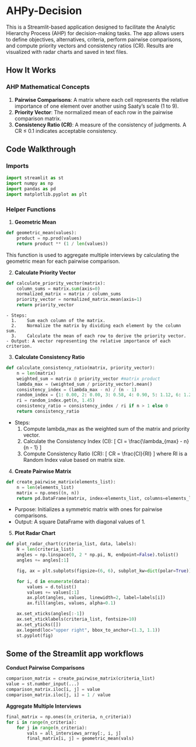# AHPy-Decision

This is a Streamlit-based application designed to facilitate the Analytic Hierarchy Process (AHP) for decision-making tasks. The app allows users to define objectives, alternatives, criteria, perform pairwise comparisons, and compute priority vectors and consistency ratios (CR). Results are visualized with radar charts and saved in text files.

## How It Works

### AHP Mathematical Concepts
1. **Pairwise Comparisons**: A matrix where each cell represents the relative importance of one element over another using Saaty’s scale (1 to 9).
2. **Priority Vector**: The normalized mean of each row in the pairwise comparison matrix.
3. **Consistency Ratio (CR)**: A measure of the consistency of judgments. A CR ≤ 0.1 indicates acceptable consistency.

## Code Walkthrough

### Imports 
```python
import streamlit as st
import numpy as np
import pandas as pd
import matplotlib.pyplot as plt
```

### Helper Functions 
1. **Geometric Mean**
```python
def geometric_mean(values):
    product = np.prod(values)
    return product ** (1 / len(values))
```
This function is used to aggregate multiple interviews by calculating the geometric mean for each pairwise comparison.

2. **Calculate Priority Vector**
```python
def calculate_priority_vector(matrix):
    column_sums = matrix.sum(axis=0)
    normalized_matrix = matrix / column_sums
    priority_vector = normalized_matrix.mean(axis=1)
    return priority_vector
```
	- Steps:
	  1.	Sum each column of the matrix.
	  2.	Normalize the matrix by dividing each element by the column sum.
	  3.	Calculate the mean of each row to derive the priority vector.
	- Output: A vector representing the relative importance of each criterion.

 3. **Calculate Consistency Ratio**
```python
def calculate_consistency_ratio(matrix, priority_vector):
    n = len(matrix)
    weighted_sum = matrix @ priority_vector #matrix product
    lambda_max = (weighted_sum / priority_vector).mean()
    consistency_index = (lambda_max - n) / (n - 1)
    random_index = {1: 0.00, 2: 0.00, 3: 0.58, 4: 0.90, 5: 1.12, 6: 1.24, 7: 1.32, 8: 1.41, 9: 1.45}
    ri = random_index.get(n, 1.45)
    consistency_ratio = consistency_index / ri if n > 1 else 0
    return consistency_ratio
```
- Steps:
	1.	Compute lambda_max as the weighted sum of the matrix and priority vector.
	2.	Calculate the Consistency Index (CI):
[
CI = \frac{\lambda_{max} - n}{n - 1}
]
	3.	Compute Consistency Ratio (CR):
[
CR = \frac{CI}{RI}
]
where RI is a Random Index value based on matrix size.

4. **Create Pairwise Matrix**
```python
def create_pairwise_matrix(elements_list):
    n = len(elements_list)
    matrix = np.ones((n, n))
    return pd.DataFrame(matrix, index=elements_list, columns=elements_list)
```
- Purpose: Initializes a symmetric matrix with ones for pairwise comparisons.
- Output: A square DataFrame with diagonal values of 1.

5. **Plot Radar Chart**
```python
def plot_radar_chart(criteria_list, data, labels):
    N = len(criteria_list)
    angles = np.linspace(0, 2 * np.pi, N, endpoint=False).tolist()
    angles += angles[:1]

    fig, ax = plt.subplots(figsize=(6, 6), subplot_kw=dict(polar=True))

    for i, d in enumerate(data):
        values = d.tolist()
        values += values[:1]
        ax.plot(angles, values, linewidth=2, label=labels[i])
        ax.fill(angles, values, alpha=0.1)

    ax.set_xticks(angles[:-1])
    ax.set_xticklabels(criteria_list, fontsize=10)
    ax.set_yticks([])
    ax.legend(loc="upper right", bbox_to_anchor=(1.3, 1.1))
    st.pyplot(fig)
```

## Some of the Streamlit app workflows 
**Conduct Pairwise Comparisons**
```python
comparison_matrix = create_pairwise_matrix(criteria_list)
value = st.number_input(...)
comparison_matrix.iloc[i, j] = value
comparison_matrix.iloc[j, i] = 1 / value
```
**Aggregate Multiple Interviews**
```python
final_matrix = np.ones((n_criteria, n_criteria))
for i in range(n_criteria):
    for j in range(n_criteria):
        vals = all_interviews_array[:, i, j]
        final_matrix[i, j] = geometric_mean(vals)
```
